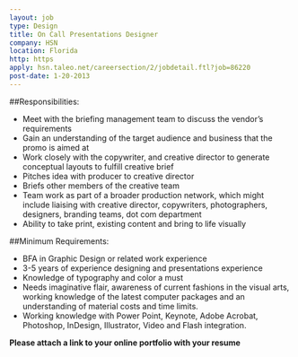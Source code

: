 ```yaml
---
layout: job
type: Design
title: On Call Presentations Designer
company: HSN
location: Florida
http: https
apply: hsn.taleo.net/careersection/2/jobdetail.ftl?job=86220
post-date: 1-20-2013
--- 
```


##Responsibilities:
* Meet with the briefing management team to discuss the vendor’s requirements
* Gain an understanding of the target audience and business that the promo is aimed at
* Work closely with the copywriter, and creative director to generate conceptual layouts to fulfill creative brief
* Pitches idea with producer to creative director
* Briefs other members of the creative team
* Team work as part of a broader production network, which might include liaising with creative director, copywriters, photographers, designers, branding teams, dot com department
* Ability to take print, existing content and bring to life visually

##Minimum Requirements:
* BFA in Graphic Design or related work experience
* 3-5 years of experience designing and presentations experience
* Knowledge of typography and color a must
* Needs imaginative flair, awareness of current fashions in the visual arts, working knowledge of the latest computer packages and an understanding of material costs and time limits.
* Working knowledge with Power Point, Keynote, Adobe Acrobat, Photoshop, InDesign, Illustrator, Video and Flash integration.

**Please attach a link to your online portfolio with your resume**